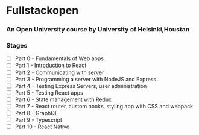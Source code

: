 # Fullstackopen
### An Open University course by University of Helsinki,Houstan

### Stages 
- [ ] Part 0 - Fundamentals of Web apps
- [ ] Part 1 - Introduction to React
- [ ] Part 2 - Communicating with server
- [ ] Part 3 - Programming a server with NodeJS and Express
- [ ] Part 4 - Testing Express Servers, user administration
- [ ] Part 5 - Testing React apps
- [ ] Part 6 - State management with Redux
- [ ] Part 7 - React router, custom hooks, styling app with CSS and webpack
- [ ] Part 8 - GraphQL
- [ ] Part 9 - Typescript
- [ ] Part 10 - React Native
